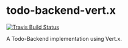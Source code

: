 # todo-backend-vert.x
[![Travis Build Status](https://travis-ci.org/sczyh30/todo-backend-vert.x.svg?branch=master)](https://travis-ci.org/sczyh30/todo-backend-vert.x)

A Todo-Backend implementation using Vert.x.
